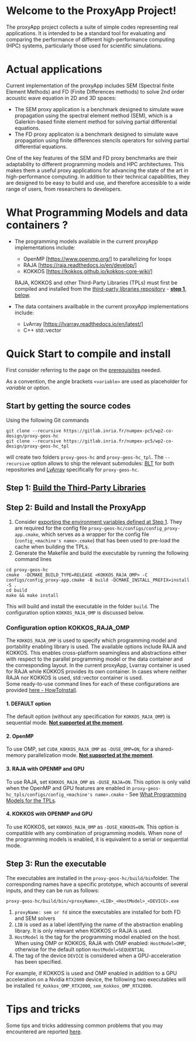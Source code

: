 # Welcome to the  ProxyApp Project!

The proxyApp project  collects a suite of simple codes representing real applications.
It is intended to be a standard tool for evaluating and comparing the performance of different high-performance computing (HPC) systems, particularly those used for scientific simulations.


# Actual applications 

Current implementation of the proxyApp includes SEM (Spectral finite Element Methods) and FD (Finite Differences methods) to solve 2nd order acoustic wave equation in 2D and 3D spaces:  
* The SEM proxy application is a benchmark designed to simulate wave propagation using the spectral element method (SEM), which is a Galerkin-based finite element method for solving partial differential equations.  
* The FD proxy applicaton is a benchmark designed to simulate wave propagation using finite differences stencils operators for solving partial differential equations.  

One of the key features of the SEM and FD proxy benchmarks are their adaptability to different programming models and HPC architectures. This makes them a useful proxy applications for advancing the state of the art in high-performance computing. In addition to their technical capabilities, they are designed to be easy to build and use, and therefore accessible to a wide range of users, from researchers to developers.

# What Programming Models and data containers ?

- The programming models available in the current proxyApp implementations include:  
    * OpenMP [https://www.openmp.org/] to parallelizing for loops  
    * RAJA [https://raja.readthedocs.io/en/develop/]  
    * KOKKOS [https://kokkos.github.io/kokkos-core-wiki/]  
    
    RAJA, KOKKOS and other Third-Party Libraries (TPLs) must first be compiled and installed  from the [third-party libraries repository](https://gitlab.inria.fr/numpex-pc5/wp2-co-design/proxy-geos-hc_tpl) - [**step 1**, below](#quick-start-to-compile-and-install).  

- The data containers availbable in the current proxyApp implementations include:   
    * LvArray [https://lvarray.readthedocs.io/en/latest/]  
    * C++ std::vector  

# Quick Start to compile and install

First consider referring to the page on the [prerequisites](./INSTALL_PREREQUISITES.md) needed.  

As a convention, the angle brackets `<variable>` are used as placeholder for *variable* or *option*.     

## Start by getting the source codes 
Using the following Git commands
```
git clone --recursive https://gitlab.inria.fr/numpex-pc5/wp2-co-design/proxy-geos-hc   
git clone --recursive https://gitlab.inria.fr/numpex-pc5/wp2-co-design/proxy-geos-hc_tpl 
```
will  create two folders `proxy-geos-hc` and `proxy-geos-hc_tpl`. The `--recursive` option allows to ship the relevant submodules: [BLT](https://github.com/LLNL/blt) for both repositories and  [LvArray](https://github.com/GEOS-DEV/LvArray) specifically for  `proxy-geos-hc`.    
## Step 1: [Build the Third-Party Libraries](https://gitlab.inria.fr/numpex-pc5/wp2-co-design/proxy-geos-hc_tpl)

## Step 2: Build and Install the ProxyApp

 1. Consider [exporting the environment variables defined at Step 1](https://gitlab.inria.fr/numpex-pc5/wp2-co-design/proxy-geos-hc_tpl#step-2-some-environment-variables-for-the-build). They are required for the config file `proxy-geos-hc/configs/config_proxy-app.cmake`, which serves as a wrapper for the config file (`config_<machine's name>.cmake`) that has been used to pre-load the cache when building the TPLs.  
3. Generate the Makefile and build the executable by running the following command lines 
```
cd proxy-geos-hc  
cmake  -DCMAKE_BUILD_TYPE=RELEASE <KOKKOS_RAJA_OMP> -C configs/config_proxy-app.cmake -B build -DCMAKE_INSTALL_PREFIX=install -S .
cd build  
make && make install
```
This will build and install the executable in the folder `build`. The configuration option `KOKKOS_RAJA_OMP` is discussed below.    
 

### Configuration option KOKKOS_RAJA_OMP

 The `KOKKOS_RAJA_OMP` is used to specify which programming model and portability enabling library is used. The available options include RAJA and KOKKOS. This enables cross-platform seamingless and abstractions either with respect to the parallel programming model or the data container and the corresponding layout. In the current proxyApp, Lvarray container is used for RAJA while  KOKKOS provides its own container. In cases where neither RAJA nor KOKKOS is used, std::vector container is used.  
 Some ready-to-use command lines for each of these configurations are provided [here - HowToInstall](https://gitlab.inria.fr/numpex-pc5/wp2-co-design/proxy-geos-hc_tpl/-/blob/develop/howToInstall.md?ref_type=heads).   
#### 1. DEFAULT option
The default option (without any specification for `KOKKOS_RAJA_OMP`) is sequential mode. [**Not supported at the moment**](https://gitlab.inria.fr/numpex-pc5/wp2-co-design/proxy-geos-hc/-/issues/8).  

#### 2. OpenMP
To use OMP, set `CUDA_KOKKOS_RAJA_OMP` as `-DUSE_OMP=ON`, for a shared-memory parallelization mode. [**Not  supported at the moment**](https://gitlab.inria.fr/numpex-pc5/wp2-co-design/proxy-geos-hc/-/issues/8).  

#### 3. RAJA  with OPENMP and GPU
To use RAJA, set `KOKKOS_RAJA_OMP` as `-DUSE_RAJA=ON`. This option is only valid when the OpenMP and GPU features are enabled in `proxy-geos-hc_tpls/configs/config_<machine's name>.cmake` - See [What Programming Models for the TPLs](https://gitlab.inria.fr/numpex-pc5/wp2-co-design/proxy-geos-hc_tpl#step-11-programming-models-enabled-for-the-tpls).  

#### 4. KOKKOS with OPENMP and GPU
To use KOKKOS, set `KOKKOS_RAJA_OMP` as `-DUSE_KOKKOS=ON`. This option is compatible with any combination of programming models. When none of the programming models is enabled, it is equivalent to a serial or sequential mode.   
## Step 3: Run the executable 
The executables are installed in the `proxy-geos-hc/build/bin`folder. The corresponding names have a specific prototype, which accounts of several inputs, and they can be run as follows:   
```
proxy-geos-hc/build/bin/<proxyName>_<LIB>_<HostModel>_<DEVICE>.exe 
```
1.  `proxyName: sem or fd` since the executables are installed for both FD and SEM solvers  
2. `LIB` is used as a label identifying the name of the abstraction enabling library. It is only relevant when KOKKOS or RAJA is used.  
3. `HostModel` is the tag for the programming model enabled on the host. When using OMP or KOKKOS, RAJA with  OMP enabled: `HostModel=OMP`, otherwise for the default option `HostModel=SEQUENTIAL`      
4. The tag of the device `DEVICE` is considered when a GPU-acceleration has been specified.   

For example, if KOKKOS is used and OMP enabled in addition to a GPU acceleration on a Nvidia `RTX2000` device, the following two executables will be installed `fd_Kokkos_OMP_RTX2000`, `sem_Kokkos_OMP_RTX2000`.  
 
# Tips and tricks
Some tips and tricks addressing common problems that you may encountered are reported [here](./TIPS_AND_TRICKS.md).

